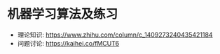 # 机器学习算法及练习

- 理论知识: https://www.zhihu.com/column/c_1409273240435421184
- 问题讨论: https://kaihei.co/fMCUT6